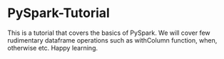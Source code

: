 # PySpark-Tutorial
This is a tutorial that covers the basics of PySpark. We will cover few rudimentary dataframe operations such as withColumn function, when, otherwise etc. Happy learning.
